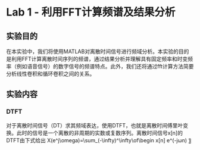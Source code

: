 # Lab 1 - 利用FFT计算频谱及结果分析

## 实验目的
在本实验中，我们将使用MATLAB对离散时间信号进行频域分析。本实验的目的是利用FFT计算离散时间序列的频谱，通过结果分析并理解具有固定频率和时变频率（例如语音信号）的数字信号的频谱特点。此外，我们还将通过fft计算方法简要分析线性卷积和循环卷积之间的关系。

## 实验内容

### DTFT
对于离散时间信号（DT）求其频域表达，使用DTFT，也就是离散时间傅里叶变换。此时的信号是一个离散的非周期的实数或复数序列。离散时间信号x[n]的DTFT由下式给出
X(e^j\omega)=\sum_(-\infty)^\infty\of\begin x[n] e^(-jωn) 〗
